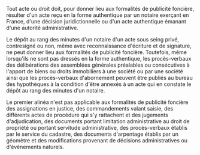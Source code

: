 Tout acte ou droit doit, pour donner lieu aux formalités de publicité foncière, résulter d'un acte reçu en la forme authentique par un notaire exerçant en France, d'une décision juridictionnelle ou d'un acte authentique émanant d'une autorité administrative.


Le dépôt au rang des minutes d'un notaire d'un acte sous seing privé, contresigné ou non, même avec reconnaissance d'écriture et de signature, ne peut donner lieu aux formalités de publicité foncière. Toutefois, même lorsqu'ils ne sont pas dressés en la forme authentique, les procès-verbaux des délibérations des assemblées générales préalables ou consécutives à l'apport de biens ou droits immobiliers à une société ou par une société ainsi que les procès-verbaux d'abornement peuvent être publiés au bureau des hypothèques à la condition d'être annexés à un acte qui en constate le dépôt au rang des minutes d'un notaire.


Le premier alinéa n'est pas applicable aux formalités de publicité foncière des assignations en justice, des commandements valant saisie, des différents actes de procédure qui s'y rattachent et des jugements d'adjudication, des documents portant limitation administrative au droit de propriété ou portant servitude administrative, des procès-verbaux établis par le service du cadastre, des documents d'arpentage établis par un géomètre et des modifications provenant de décisions administratives ou d'événements naturels.

